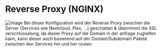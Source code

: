 # Reverse Proxy (NGINX)
![image](https://user-images.githubusercontent.com/83128842/222469835-17047188-fc17-4773-9269-707df80b4267.png)
Bei dieser Konfiguration wird der Reverse Proxy zwischen die Server (Services wie Nextcloud, Plex, ...) geschalten & übernimmt die SSL verschlüsselung, da dieser Proxy auf die Domain in der anfrage zugreifen kann, kann dieser auch basierend auf der Domain/Subdomain Pakete zwischen den Services hin und her routen.
